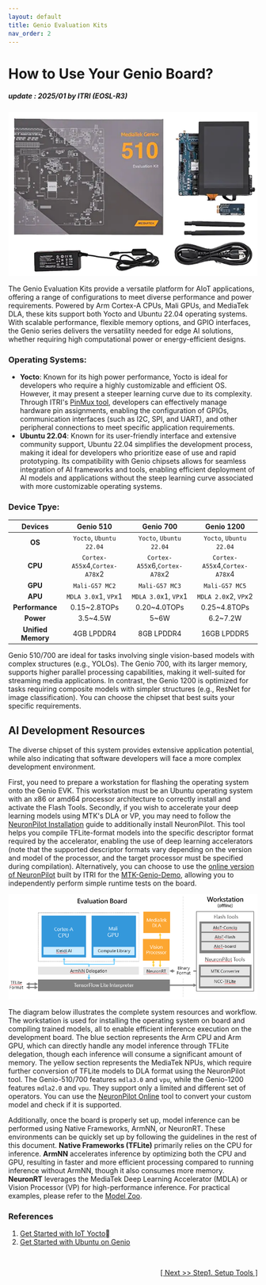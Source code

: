 ```yaml
---
layout: default
title: Genio Evaluation Kits
nav_order: 2
---
```


# How to Use Your Genio Board?
##### update : 2025/01 by ITRI (EOSL-R3)

<div align="center">
<img src="assets/images/pages/genio_510_evk.png" width="560"/>
</div>

The Genio Evaluation Kits provide a versatile platform for AIoT applications, offering a range of configurations to meet diverse performance and power requirements. Powered by Arm Cortex-A CPUs, Mali GPUs, and MediaTek DLA, these kits support both Yocto and Ubuntu 22.04 operating systems. With scalable performance, flexible memory options, and GPIO interfaces, the Genio series delivers the versatility needed for edge AI solutions, whether requiring high computational power or energy-efficient designs.

### Operating Systems:

* **Yocto**: Known for its high power performance, Yocto is ideal for developers who require a highly customizable and efficient OS. However, it may present a steeper learning curve due to its complexity. Through ITRI's [PinMux tool](), developers can effectively manage hardware pin assignments, enabling the configuration of GPIOs, communication interfaces (such as I2C, SPI, and UART), and other peripheral connections to meet specific application requirements.
* **Ubuntu 22.04**: Known for its user-friendly interface and extensive community support, Ubuntu 22.04 simplifies the development process, making it ideal for developers who prioritize ease of use and rapid prototyping. Its compatibility with Genio chipsets allows for seamless integration of AI frameworks and tools, enabling efficient deployment of AI models and applications without the steep learning curve associated with more customizable operating systems.


### Device Tpye: 

|  Devices     | Genio 510     | Genio 700     | Genio 1200     |
| :----------: |:-------------:|:-------------:|:--------------:|
| **OS**            |  `Yocto`, `Ubuntu 22.04`            |   `Yocto`, `Ubuntu 22.04`            |   `Yocto`, `Ubuntu 22.04`            |
| **CPU**           |  `Cortex-A55`x4,`Cortex-A78`x2      |   `Cortex-A55`x6,`Cortex-A78`x2      |   `Cortex-A55`x4,`Cortex-A78`x4      |
| **GPU**           |  `Mali-G57 MC2`                       |   `Mali-G57 MC3`                   |   `Mali-G57 MC5`                     |
| **APU**           | `MDLA 3.0`x1, `VP`x1                |   `MDLA 3.0`x1, `VP`x1               |   `MDLA 2.0`x2, `VP`x2               |
| **Performance**   | 0.15~2.8TOPs                        | 0.20~4.0TOPs                         | 0.25~4.8TOPs                         |
| **Power**         | 3.5~4.5W                            | 5~6W                                 | 6.2~7.2W                             |
| **Unified Memory**| 4GB LPDDR4                          | 8GB LPDDR4                           | 16GB LPDDR5                          |

Genio 510/700 are ideal for tasks involving single vision-based models with complex structures (e.g., YOLOs). The Genio 700, with its larger memory, supports higher parallel processing capabilities, making it well-suited for streaming media applications. In contrast, the Genio 1200 is optimized for tasks requiring composite models with simpler structures (e.g., ResNet for image classification). You can choose the chipset that best suits your specific requirements.


## AI Development Resources

The diverse chipset of this system provides extensive application potential, while also indicating that software developers will face a more complex development environment.

First, you need to prepare a workstation for flashing the operating system onto the Genio EVK. This workstation must be an Ubuntu operating system with an x86 or amd64 processor architecture to correctly install and activate the Flash Tools. Secondly, if you wish to accelerate your deep learning models using MTK's DLA or VP, you may need to follow the [NeuronPilot Installation]() guide to additionally install NeuronPilot. This tool helps you compile TFLite-format models into the specific descriptor format required by the accelerator, enabling the use of deep learning accelerators (note that the supported descriptor formats vary depending on the version and model of the processor, and the target processor must be specified during compilation). Alternatively, you can choose to use the [online version of NeuronPilot](https://app-aihub-neuronpilot.azurewebsites.net/) built by ITRI for the [MTK-Genio-Demo](https://github.com/R300-AI/MTK-genio-demo/tree/main), allowing you to independently perform simple runtime tests on the board.

<div align="center">
<img src="assets/images/pages/genio_510_demonstration_workflow.png" width="780"/>
</div>

The diagram below illustrates the complete system resources and workflow. The workstation is used for installing the operating system on board and compiling trained models, all to enable efficient inference execution on the development board. The blue section represents the Arm CPU and Arm GPU, which can directly handle any model inference through TFLite delegation, though each inference will consume a significant amount of memory. The yellow section represents the MediaTek NPUs, which require further conversion of TFLite models to DLA format using the NeuronPilot tool. The Genio-510/700 features `mdla3.0` and `vpu`, while the Genio-1200 features `mdla2.0` and `vpu`. They support only a limited and different set of operators. You can use the [NeuronPilot Online](https://app-aihub-neuronpilot.azurewebsites.net/) tool to convert your custom model and check if it is supported.


Additionally, once the board is properly set up, model inference can be performed using Native Frameworks, ArmNN, or NeuronRT. These environments can be quickly set up by following the guidelines in the rest of this document. **Native Frameworks (TFLite)** primarily relies on the CPU for inference. **ArmNN** accelerates inference by optimizing both the CPU and GPU, resulting in faster and more efficient processing compared to running inference without ArmNN, though it also consumes more memory. **NeuronRT** leverages the MediaTek Deep Learning Accelerator (MDLA) or Vision Processor (VP) for high-performance inference. For practical examples, please refer to the [Model Zoo](https://github.com/R300-AI/ITRI-AI-Hub/tree/main/Model-Zoo).

### References

1. [Get Started with IoT Yocto](https://mediatek.gitlab.io/aiot/doc/aiot-dev-guide/master/sw/yocto/get-started.html)
2. [Get Started with Ubuntu on Genio](https://mediatek.gitlab.io/genio/doc/ubuntu/get-started.html)

<br>
<div align="right">
<a href="https://r300-ai.github.io/ITRI-AI-Hub/docs/genio-evk/step1.html"> 

[ Next >> Step1. Setup Tools ]
  
</a>
</div>
